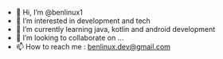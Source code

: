 - 👋 Hi, I’m @benlinux1
- 👀 I’m interested in development and tech
- 🌱 I’m currently learning java, kotlin and android development
- 💞️ I’m looking to collaborate on ...
- 📫 How to reach me : benlinux.dev@gmail.com

<!---
benlinux1/benlinux1 is a ✨ special ✨ repository because its `README.md` (this file) appears on your GitHub profile.
You can click the Preview link to take a look at your changes.
--->
